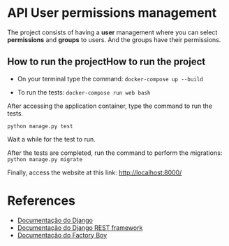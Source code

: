 # API User permissions management

The project consists of having a **user** management where you can select **permissions** and **groups** to users. And the groups have their permissions.


## How to run the projectHow to run the project

- On your terminal type the command:
` docker-compose up --build
`

- To run the tests:
`
docker-compose run web bash
`

After accessing the application container, type the command to run the tests.


`
python manage.py test
`

Wait a while for the test to run.



After the tests are completed, run the command to perform the migrations: ` python manage.py migrate`



Finally, access the website at this link: [http://localhost:8000/](http://localhost:8000/)

# References

- [Documentação do Django](https://docs.djangoproject.com/en/3.2/)
- [Documentação do Django REST framework](https://www.django-rest-framework.org/)
- [Documentação do Factory Boy](https://factoryboy.readthedocs.io/en/stable/)
